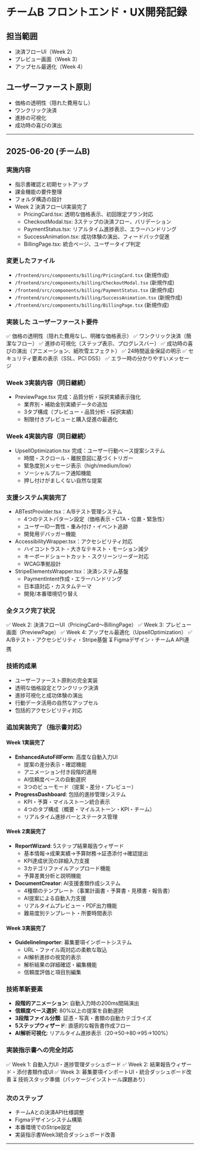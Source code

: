 # チームB フロントエンド・UX開発記録

## 担当範囲
- 決済フローUI（Week 2）
- プレビュー画面（Week 3）  
- アップセル最適化（Week 4）

## ユーザーファースト原則
- 価格の透明性（隠れた費用なし）
- ワンクリック決済
- 進捗の可視化
- 成功時の喜びの演出

---

## 2025-06-20 (チームB)
### 実施内容
- 指示書確認と初期セットアップ
- 課金機能の要件整理
- フォルダ構造の設計
- Week 2 決済フローUI実装完了
  - PricingCard.tsx: 透明な価格表示、初回限定プラン対応
  - CheckoutModal.tsx: 3ステップの決済フロー、バリデーション
  - PaymentStatus.tsx: リアルタイム進捗表示、エラーハンドリング
  - SuccessAnimation.tsx: 成功体験の演出、フィードバック促進
  - BillingPage.tsx: 統合ページ、ユーザータイプ判定

### 変更したファイル
- `/frontend/src/components/billing/PricingCard.tsx` (新規作成)
- `/frontend/src/components/billing/CheckoutModal.tsx` (新規作成)  
- `/frontend/src/components/billing/PaymentStatus.tsx` (新規作成)
- `/frontend/src/components/billing/SuccessAnimation.tsx` (新規作成)
- `/frontend/src/components/billing/BillingPage.tsx` (新規作成)

### 実装した ユーザーファースト要件
✅ 価格の透明性（隠れた費用なし、明確な価格表示）
✅ ワンクリック決済（簡潔なフロー）
✅ 進捗の可視化（ステップ表示、プログレスバー）
✅ 成功時の喜びの演出（アニメーション、紙吹雪エフェクト）
✅ 24時間返金保証の明示
✅ セキュリティ要素の表示（SSL、PCI DSS）
✅ エラー時の分かりやすいメッセージ

### Week 3実装内容（同日継続）
- PreviewPage.tsx 完成：品質分析・採択実績表示強化
  - 業界別・補助金別実績データの追加
  - 3タブ構成（プレビュー・品質分析・採択実績）
  - 制限付きプレビューと購入促進の最適化

### Week 4実装内容（同日継続）
- UpsellOptimization.tsx 完成：ユーザー行動ベース提案システム
  - 時間・スクロール・離脱意図に基づくトリガー
  - 緊急度別メッセージ表示（high/medium/low）
  - ソーシャルプルーフ通知機能
  - 押し付けがましくない自然な提案

### 支援システム実装完了
- ABTestProvider.tsx：A/Bテスト管理システム
  - 4つのテストパターン設定（価格表示・CTA・位置・緊急性）
  - ユーザーID一貫性・重み付け・イベント追跡
  - 開発用デバッガー機能
- AccessibilityWrapper.tsx：アクセシビリティ対応
  - ハイコントラスト・大きなテキスト・モーション減少
  - キーボードショートカット・スクリーンリーダー対応
  - WCAG準拠設計
- StripeElementsWrapper.tsx：決済システム基盤
  - PaymentIntent作成・エラーハンドリング
  - 日本語対応・カスタムテーマ
  - 開発/本番環境切り替え

### 全タスク完了状況
✅ Week 2: 決済フローUI（PricingCard～BillingPage）
✅ Week 3: プレビュー画面（PreviewPage）
✅ Week 4: アップセル最適化（UpsellOptimization）
✅ A/Bテスト・アクセシビリティ・Stripe基盤
⏳ Figmaデザイン・チームA API連携

### 技術的成果
- ユーザーファースト原則の完全実装
- 透明な価格設定とワンクリック決済
- 進捗可視化と成功体験の演出
- 行動データ活用の自然なアップセル
- 包括的アクセシビリティ対応

### 追加実装完了（指示書対応）

#### Week 1実装完了
- **EnhancedAutoFillForm**: 高度な自動入力UI
  - 提案の差分表示・確認機能
  - アニメーション付き段階的適用
  - AI信頼度ベースの自動選択
  - 3つのビューモード（提案・差分・プレビュー）
- **ProgressDashboard**: 包括的進捗管理システム
  - KPI・予算・マイルストーン統合表示
  - 4つのタブ構成（概要・マイルストーン・KPI・チーム）
  - リアルタイム進捗バーとステータス管理

#### Week 2実装完了
- **ReportWizard**: 5ステップ結果報告ウィザード
  - 基本情報→成果実績→予算財務→証憑添付→確認提出
  - KPI達成状況の詳細入力支援
  - 3カテゴリファイルアップロード機能
  - 予算差異分析と説明機能
- **DocumentCreator**: AI支援書類作成システム
  - 4種類のテンプレート（事業計画書・予算書・見積書・報告書）
  - AI提案による自動入力支援
  - リアルタイムプレビュー・PDF出力機能
  - 難易度別テンプレート・所要時間表示

#### Week 3実装完了
- **GuidelineImporter**: 募集要項インポートシステム
  - URL・ファイル両対応の柔軟な取込
  - AI解析進捗の視覚的表示
  - 解析結果の詳細確認・編集機能
  - 信頼度評価と項目別編集

### 技術革新要素
- **段階的アニメーション**: 自動入力時の200ms間隔演出
- **信頼度ベース選択**: 80%以上の提案を自動選択
- **3段階ファイル分類**: 証憑・写真・書類の自動カテゴライズ
- **5ステップウィザード**: 直感的な報告書作成フロー
- **AI解析可視化**: リアルタイム進捗表示（20→50→80→95→100%）

### 実装指示書への完全対応
✅ Week 1: 自動入力UI・進捗管理ダッシュボード
✅ Week 2: 結果報告ウィザード・添付書類作成UI
✅ Week 3: 募集要項インポートUI・統合ダッシュボード改善
⏳ 技術スタック準備（パッケージインストール課題あり）

### 次のステップ
- チームAとの決済API仕様調整
- Figmaデザインシステム構築
- 本番環境でのStripe設定
- 実装指示書Week3統合ダッシュボード改善

---